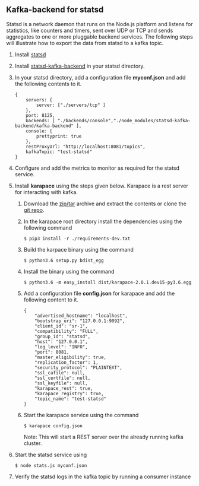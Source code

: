 ## Kafka-backend for statsd

Statsd is a network daemon that runs on the Node.js platform and listens for statistics, like counters and timers, sent over UDP or TCP and sends aggregates to one or more pluggable backend services. The following steps will illustrate how to export the data from statsd to a kafka topic.

1. Install [statsd](https://github.com/statsd/statsd#manual-installation)
&nbsp;

2. Install [statsd-kafka-backend](https://github.com/target/statsd-kafka-backend#install) in your statsd directory.
&nbsp;

3. In your statsd directory, add a configuration file __myconf.json__ and add the following contents to it.
	```
	{
        servers: {
            server: ["./servers/tcp" ]
        }, 
        port: 8125,
        backends: [ "./backends/console","./node_modules/statsd-kafka-backend/kafka-backend" ],
        console: {
            prettyprint: true
        },
        restProxyUrl: "http://localhost:8081/topics",
        kafkaTopic: "test-statsd"
    }
	```

4. Configure and add the metrics to monitor as required for the statsd service.
&nbsp;

5. Install __karapace__ using the steps given below. Karapace is a rest server for interacting with kafka.
	1. Download the [zip/tar](https://github.com/aiven/karapace/releases) archive and extract the contents or clone the [git repo](https://github.com/aiven/karapace).
	&nbsp;

	2. In the karapace root directory install the dependencies using the following command
		```
		$ pip3 install -r ./requirements-dev.txt
		```

	3. Build the karpace binary using the command
		```
		$ python3.6 setup.py bdist_egg
		```
	
	4. Install the binary using the command 
		```
		$ python3.6 -m easy_install dist/karapace-2.0.1.dev15-py3.6.egg
		```

	5. Add a configuration file __config.json__ for karapace and add the following content to it.
		```
        {
            "advertised_hostname": "localhost",
            "bootstrap_uri": "127.0.0.1:9092",
            "client_id": "sr-1",
            "compatibility": "FULL",
            "group_id": "statsd",
            "host": "127.0.0.1",
            "log_level": "INFO",
            "port": 8081,
            "master_eligibility": true,
            "replication_factor": 1,
            "security_protocol": "PLAINTEXT",
            "ssl_cafile": null,
            "ssl_certfile": null,
            "ssl_keyfile": null,
            "karapace_rest": true,
            "karapace_registry": true,
            "topic_name": "test-statsd"
        }
		```
	
	6. Start the karapace service using the command
		```
		$ karapace config.json
		```
		Note: This will start a REST server over the already running kafka cluster.
	&nbsp;
	
6. Start the statsd service using 
	```
	$ node stats.js myconf.json
	```

7. Verify the statsd logs in the kafka topic by running a consumer instance
